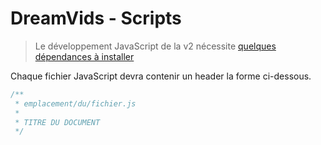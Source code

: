 # DreamVids - Scripts

> Le développement JavaScript de la v2 nécessite [quelques dépendances à installer](https://github.com/DreamVids/DreamVids/tree/dreamvids-2.0-dev/assets)

Chaque fichier JavaScript devra contenir un header la forme ci-dessous.

```js
/**
 * emplacement/du/fichier.js
 * 
 * TITRE DU DOCUMENT
 */
```